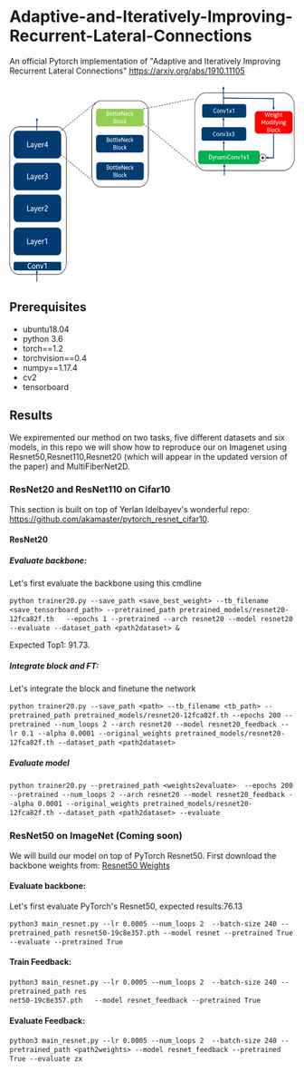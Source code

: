 # Adaptive-and-Iteratively-Improving-Recurrent-Lateral-Connections
An official Pytorch implementation of "Adaptive and Iteratively Improving Recurrent Lateral Connections" https://arxiv.org/abs/1910.11105 <p align="center">
<img src="BasicFeedback.png" alt="smiley" height="350px" width="600px"/>
</p>  

## Prerequisites
- ubuntu18.04
- python 3.6
- torch==1.2
- torchvision==0.4
- numpy==1.17.4
- cv2
- tensorboard 
  
## Results  
We expiremented our method on two tasks, five different datasets and six models, in this repo we will show how to reproduce our on Imagenet using Resnet50,Resnet110,Resnet20 (which will appear in the updated version of the paper) and MultiFiberNet2D.

### ResNet20 and ResNet110 on Cifar10
This section is built on top of  Yerlan Idelbayev's wonderful repo: https://github.com/akamaster/pytorch_resnet_cifar10.
#### ResNet20 
##### Evaluate backbone:
Let's first evaluate the backbone using this cmdline
```
python trainer20.py --save_path <save_best_weight> --tb_filename <save_tensorboard_path> --pretrained_path pretrained_models/resnet20-12fca82f.th   --epochs 1 --pretrained --arch resnet20 --model resnet20 --evaluate --dataset_path <path2dataset> &  
```
Expected Top1: 91.73.
##### Integrate block and FT:
Let's integrate the block and finetune the network
```
python trainer20.py --save_path <path> --tb_filename <tb_path> --pretrained_path pretrained_models/resnet20-12fca82f.th --epochs 200 --pretrained --num_loops 2 --arch resnet20 --model resnet20_feedback --lr 0.1 --alpha 0.0001 --original_weights pretrained_models/resnet20-12fca82f.th --dataset_path <path2dataset> 
```
##### Evaluate model
```
python trainer20.py --pretrained_path <weights2evaluate>  --epochs 200 --pretrained --num_loops 2 --arch resnet20 --model resnet20_feedback --alpha 0.0001 --original_weights pretrained_models/resnet20-12fca82f.th --dataset_path <path2dataset> --evaluate
```

### ResNet50 on ImageNet (Coming soon)
We will build our model on top of PyTorch Resnet50.
First download the backbone weights from:
[Resnet50 Weights](https://download.pytorch.org/models/resnet50-19c8e357.pth)
#### Evaluate backbone:
Let's first evaluate PyTorch's Resnet50, expected results:76.13
```
python3 main_resnet.py --lr 0.0005 --num_loops 2  --batch-size 240 --pretrained_path resnet50-19c8e357.pth --model resnet --pretrained True --evaluate --pretrained True
```
#### Train Feedback:
```
python3 main_resnet.py --lr 0.0005 --num_loops 2  --batch-size 240 --pretrained_path res
net50-19c8e357.pth   --model resnet_feedback --pretrained True
```
#### Evaluate Feedback:
```
python3 main_resnet.py --lr 0.0005 --num_loops 2  --batch-size 240 --pretrained_path <path2weights> --model resnet_feedback --pretrained True --evaluate zx
```
